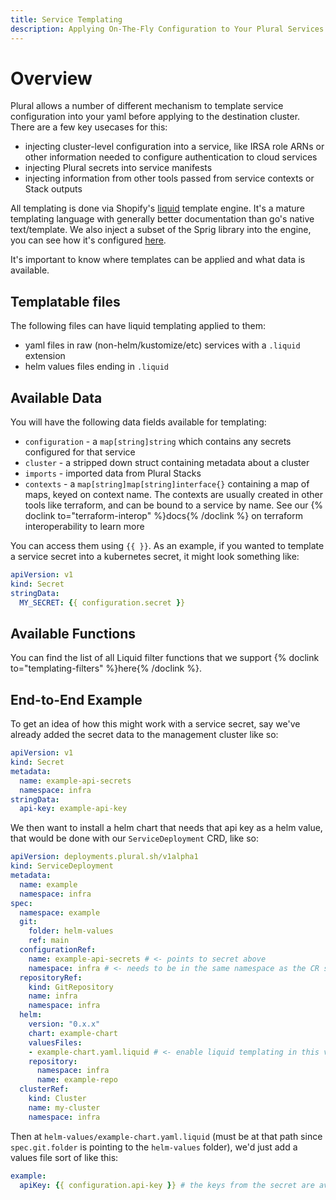 ```yaml
---
title: Service Templating
description: Applying On-The-Fly Configuration to Your Plural Services
---
```


# Overview

Plural allows a number of different mechanism to template service configuration into your yaml before applying to the destination cluster. There are a few key usecases for this:

- injecting cluster-level configuration into a service, like IRSA role ARNs or other information needed to configure authentication to cloud services
- injecting Plural secrets into service manifests
- injecting information from other tools passed from service contexts or Stack outputs

All templating is done via Shopify's [liquid](https://shopify.github.io/liquid/) template engine. It's a mature templating language with generally better documentation than go's native text/template. We also inject a subset of the Sprig library into the engine, you can see how it's configured [here](https://github.com/pluralsh/deployment-operator/blob/main/pkg/manifests/template/raw.go#L22).

It's important to know where templates can be applied and what data is available.

## Templatable files

The following files can have liquid templating applied to them:

- yaml files in raw (non-helm/kustomize/etc) services with a `.liquid` extension
- helm values files ending in `.liquid`


## Available Data

You will have the following data fields available for templating:

- `configuration` - a `map[string]string` which contains any secrets configured for that service
- `cluster` - a stripped down struct containing metadata about a cluster
- `imports` - imported data from Plural Stacks
- `contexts` - a `map[string]map[string]interface{}` containing a map of maps, keyed on context name. The contexts are usually created in other tools like terraform, and can be bound to a service by name. See our {% doclink to="terraform-interop" %}docs{% /doclink %} on terraform interoperability to learn more

You can access them using `{{ }}`. As an example, if you wanted to template a service secret into a kubernetes secret, it might look something like:

```yaml
apiVersion: v1
kind: Secret
stringData:
  MY_SECRET: {{ configuration.secret }}
```

## Available Functions

You can find the list of all Liquid filter functions that we support {% doclink to="templating-filters" %}here{% /doclink %}.

## End-to-End Example

To get an idea of how this might work with a service secret, say we've already added the secret data to the management cluster like so:

```yaml
apiVersion: v1
kind: Secret
metadata:
  name: example-api-secrets
  namespace: infra
stringData:
  api-key: example-api-key
```

We then want to install a helm chart that needs that api key as a helm value, that would be done with our `ServiceDeployment` CRD, like so:

```yaml
apiVersion: deployments.plural.sh/v1alpha1
kind: ServiceDeployment
metadata:
  name: example
  namespace: infra
spec:
  namespace: example
  git:
    folder: helm-values
    ref: main
  configurationRef:
    name: example-api-secrets # <- points to secret above
    namespace: infra # <- needs to be in the same namespace as the CR since we need to set a k8s owner reference
  repositoryRef:
    kind: GitRepository
    name: infra
    namespace: infra
  helm:
    version: "0.x.x"
    chart: example-chart
    valuesFiles:
    - example-chart.yaml.liquid # <- enable liquid templating in this values file
    repository:
      namespace: infra
      name: example-repo
  clusterRef:
    kind: Cluster
    name: my-cluster
    namespace: infra
```

Then at `helm-values/example-chart.yaml.liquid` (must be at that path since `spec.git.folder` is pointing to the `helm-values` folder), we'd just add a values file sort of like this:

```yaml
example:
  apiKey: {{ configuration.api-key }} # the keys from the secret are available in the `configuration` map here
```